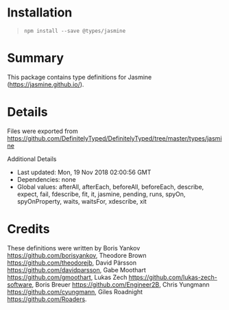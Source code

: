 # Installation
> `npm install --save @types/jasmine`

# Summary
This package contains type definitions for Jasmine (https://jasmine.github.io/).

# Details
Files were exported from https://github.com/DefinitelyTyped/DefinitelyTyped/tree/master/types/jasmine

Additional Details
 * Last updated: Mon, 19 Nov 2018 02:00:56 GMT
 * Dependencies: none
 * Global values: afterAll, afterEach, beforeAll, beforeEach, describe, expect, fail, fdescribe, fit, it, jasmine, pending, runs, spyOn, spyOnProperty, waits, waitsFor, xdescribe, xit

# Credits
These definitions were written by Boris Yankov <https://github.com/borisyankov>, Theodore Brown <https://github.com/theodorejb>, David Pärsson <https://github.com/davidparsson>, Gabe Moothart <https://github.com/gmoothart>, Lukas Zech <https://github.com/lukas-zech-software>, Boris Breuer <https://github.com/Engineer2B>, Chris Yungmann <https://github.com/cyungmann>, Giles Roadnight <https://github.com/Roaders>.
